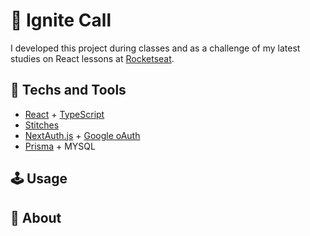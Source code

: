 # 📅 Ignite Call
I developed this project during classes and as a challenge of my latest studies on React lessons at [Rocketseat](https://www.rocketseat.com.br).

## 🚀 Techs and Tools

- [React](https://reactjs.org) + [TypeScript](https://www.typescriptlang.org/)
- [Stitches](https://stitches.dev)
- [NextAuth.js](https://next-auth.js.org/) + [Google oAuth](https://developers.google.com/identity/protocols/oauth2)
- [Prisma](https://www.prisma.io/) + MYSQL
<!-- UPDATE WITH OWN DESIGN SYSTEM -->
<!-- GOOGLE CALENDAR API -->
<!-- DAYJS -->

## 🕹️ Usage 
<!-- Lorem ipsum -->

## 🎨 About 

<!-- This project was developed based on a Figma design provied by the school. The main practice was the creation of a Design System into a monorepo, a workspace with more than one project inside. It was used TSUP to bundle React and Tokens projects; And Stitches for styling components. All documentation was written using Storybook bases. It was used TurboRepo for running scripts on all packages in parallel and for caching dependencies.

It was used GitHub Actions to publish the [documentation](https://rcrdk.github.io/design-system-ignite/) at GitHub Pages and publish the Tokens and React packages at [NPM](https://www.npmjs.com/search?q=%40rcrdk-ignite-ui). Versioning control was made with Changesets. -->